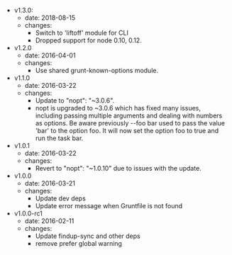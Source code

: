 - v1.3.0:
  - date: 2018-08-15
  - changes:
    - Switch to 'liftoff' module for CLI
    - Dropped support for node 0.10, 0.12.
- v1.2.0
  - date: 2016-04-01
  - changes:
    - Use shared grunt-known-options module.
- v1.1.0
  - date: 2016-03-22
  - changes:
    - Update to "nopt": "~3.0.6".
    - nopt is upgraded to ~3.0.6 which has fixed many issues, including passing multiple arguments and dealing with numbers as options.
      Be aware previously --foo bar used to pass the value 'bar' to the option foo. It will now set the option foo to true and run the task bar.
- v1.0.1
  - date: 2016-03-22
  - changes:
    - Revert to "nopt": "~1.0.10" due to issues with the update.
- v1.0.0
  - date: 2016-03-21
  - changes:
    - Update dev deps
    - Update error message when Gruntfile is not found
- v1.0.0-rc1
  - date: 2016-02-11
  - changes:
    - Update findup-sync and other deps
    - remove prefer global warning

